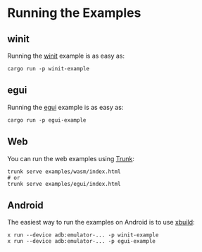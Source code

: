 # Running the Examples

## winit

Running the [winit](https://github.com/rust-windowing/winit) example is as easy as:
```shell
cargo run -p winit-example
```

## egui

Running the [egui](https://www.egui.rs/) example is as easy as:
```shell
cargo run -p egui-example
```

## Web

You can run the web examples using [Trunk](https://trunkrs.dev/):
```shell
trunk serve examples/wasm/index.html
# or
trunk serve examples/egui/index.html
```

## Android

The easiest way to run the examples on Android
is to use [xbuild](https://github.com/rust-mobile/xbuild):

```shell
x run --device adb:emulator-... -p winit-example
x run --device adb:emulator-... -p egui-example
```
